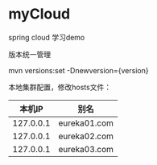 # myCloud
spring cloud 学习demo

版本统一管理

mvn versions:set -Dnewversion={version}

本地集群配置，修改hosts文件：

|  本机IP   | 别名  |
|  ----  | ----  |
| 127.0.0.1  | eureka01.com |
| 127.0.0.1  | eureka02.com |
| 127.0.0.1  | eureka03.com |
